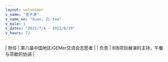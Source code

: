 ```yaml
---
layout: volunteer
v_name: "宣子涛"
v_name_en: "Xuan, Zi-tao"
v_male: 1
v_dates: "2021/7/4 - 2021/8/29"
v_hours: 72
---
```



| 担任 | 第八届中国地区iGEMer交流会志愿者 |
| 负责 | 8场项目展演的主持，午餐与茶歇的协调 |